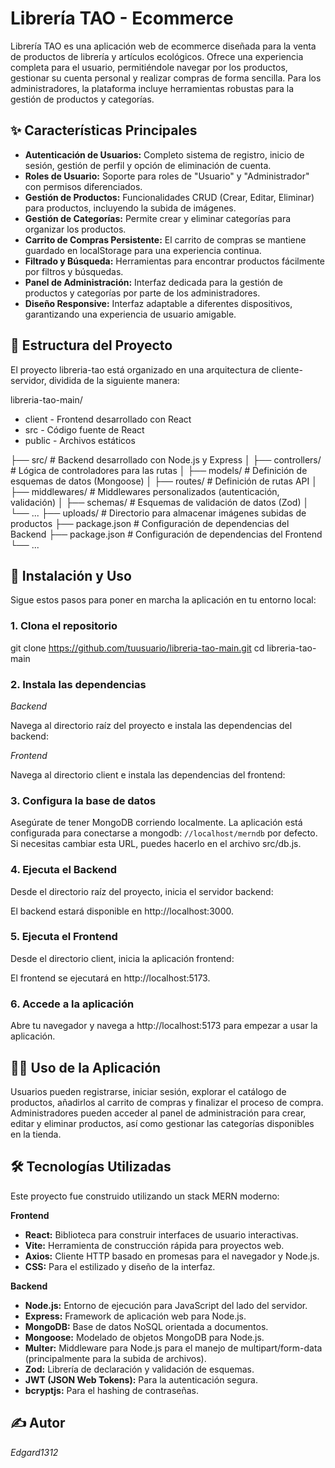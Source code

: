 # Librería TAO - Ecommerce

Librería TAO es una aplicación web de ecommerce diseñada para la venta de productos de librería y artículos ecológicos. Ofrece una experiencia completa para el usuario, permitiéndole navegar por los productos, gestionar su cuenta personal y realizar compras de forma sencilla. Para los administradores, la plataforma incluye herramientas robustas para la gestión de productos y categorías.

## ✨ Características Principales

- **Autenticación de Usuarios:** Completo sistema de registro, inicio de sesión, gestión de perfil y opción de eliminación de cuenta.
- **Roles de Usuario:** Soporte para roles de "Usuario" y "Administrador" con permisos diferenciados.
- **Gestión de Productos:** Funcionalidades CRUD (Crear, Editar, Eliminar) para productos, incluyendo la subida de imágenes.
- **Gestión de Categorías:** Permite crear y eliminar categorías para organizar los productos.
- **Carrito de Compras Persistente:** El carrito de compras se mantiene guardado en localStorage para una experiencia continua.
- **Filtrado y Búsqueda:** Herramientas para encontrar productos fácilmente por filtros y búsquedas.
- **Panel de Administración:** Interfaz dedicada para la gestión de productos y categorías por parte de los administradores.
- **Diseño Responsive:** Interfaz adaptable a diferentes dispositivos, garantizando una experiencia de usuario amigable.

## 📂 Estructura del Proyecto

El proyecto libreria-tao está organizado en una arquitectura de cliente-servidor, dividida de la siguiente manera:

libreria-tao-main/
- client - Frontend desarrollado con React
- src - Código fuente de React
- public - Archivos estáticos
  
├── src/ # Backend desarrollado con Node.js y Express
│   ├── controllers/ # Lógica de controladores para las rutas
│   ├── models/ # Definición de esquemas de datos (Mongoose)
│   ├── routes/ # Definición de rutas API
│   ├── middlewares/ # Middlewares personalizados (autenticación, validación)
│   ├── schemas/ # Esquemas de validación de datos (Zod)
│   └── ...
├── uploads/ # Directorio para almacenar imágenes subidas de productos
├── package.json # Configuración de dependencias del Backend
├── package.json # Configuración de dependencias del Frontend
└── ...


## 🚀 Instalación y Uso

Sigue estos pasos para poner en marcha la aplicación en tu entorno local:

### 1. Clona el repositorio


git clone https://github.com/tuusuario/libreria-tao-main.git
cd libreria-tao-main

### 2. Instala las dependencias

*Backend*

Navega al directorio raíz del proyecto e instala las dependencias del backend:

*Frontend*

Navega al directorio client e instala las dependencias del frontend:

### 3. Configura la base de datos

Asegúrate de tener MongoDB corriendo localmente. La aplicación está configurada para conectarse a mongodb:
`//localhost/merndb` por defecto. Si necesitas cambiar esta URL, puedes hacerlo en el archivo src/db.js.

### 4. Ejecuta el Backend

Desde el directorio raíz del proyecto, inicia el servidor backend:

El backend estará disponible en http://localhost:3000.

### 5. Ejecuta el Frontend

Desde el directorio client, inicia la aplicación frontend:

El frontend se ejecutará en http://localhost:5173.

### 6. Accede a la aplicación

Abre tu navegador y navega a http://localhost:5173 para empezar a usar la aplicación.

## 🧑‍💻 Uso de la Aplicación

Usuarios pueden registrarse, iniciar sesión, explorar el catálogo de productos, añadirlos al carrito de compras y finalizar el proceso de compra.
Administradores pueden acceder al panel de administración para crear, editar y eliminar productos, así como gestionar las categorías disponibles en la tienda.

## 🛠️ Tecnologías Utilizadas

Este proyecto fue construido utilizando un stack MERN moderno:

**Frontend**

- **React:** Biblioteca para construir interfaces de usuario interactivas.
- **Vite:** Herramienta de construcción rápida para proyectos web.
- **Axios:** Cliente HTTP basado en promesas para el navegador y Node.js.
- **CSS:** Para el estilizado y diseño de la interfaz.

**Backend**

- **Node.js:** Entorno de ejecución para JavaScript del lado del servidor.
- **Express:** Framework de aplicación web para Node.js.
- **MongoDB:** Base de datos NoSQL orientada a documentos.
- **Mongoose:** Modelado de objetos MongoDB para Node.js.
- **Multer:** Middleware para Node.js para el manejo de multipart/form-data (principalmente para la subida de archivos).
- **Zod:** Librería de declaración y validación de esquemas.
- **JWT (JSON Web Tokens):** Para la autenticación segura.
- **bcryptjs:** Para el hashing de contraseñas.

## ✍️ Autor

*Edgard1312*

